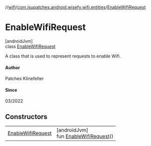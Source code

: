 //[wifi](../../../index.md)/[com.isupatches.android.wisefy.wifi.entities](../index.md)/[EnableWifiRequest](index.md)

# EnableWifiRequest

[androidJvm]\
class [EnableWifiRequest](index.md)

A class that is used to represent requests to enable Wifi.

#### Author

Patches Klinefelter

#### Since

03/2022

## Constructors

| | |
|---|---|
| [EnableWifiRequest](-enable-wifi-request.md) | [androidJvm]<br>fun [EnableWifiRequest](-enable-wifi-request.md)() |
